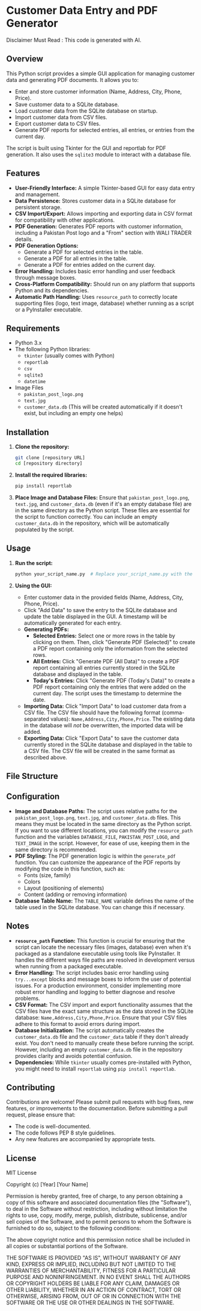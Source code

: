 # Customer Data Entry and PDF Generator

Disclaimer Must Read : This code is generated with AI.

## Overview

This Python script provides a simple GUI application for managing customer data and generating PDF documents.  It allows you to:

*   Enter and store customer information (Name, Address, City, Phone, Price).
*   Save customer data to a SQLite database.
*   Load customer data from the SQLite database on startup.
*   Import customer data from CSV files.
*   Export customer data to CSV files.
*   Generate PDF reports for selected entries, all entries, or entries from the current day.

The script is built using Tkinter for the GUI and reportlab for PDF generation.  It also uses the `sqlite3` module to interact with a database file.

## Features

*   **User-Friendly Interface:**  A simple Tkinter-based GUI for easy data entry and management.
*   **Data Persistence:** Stores customer data in a SQLite database for persistent storage.
*   **CSV Import/Export:**  Allows importing and exporting data in CSV format for compatibility with other applications.
*   **PDF Generation:** Generates PDF reports with customer information, including a Pakistan Post logo and a "From" section with WALI TRADER details.
*   **PDF Generation Options:**
    *   Generate a PDF for selected entries in the table.
    *   Generate a PDF for all entries in the table.
    *   Generate a PDF for entries added on the current day.
*   **Error Handling:** Includes basic error handling and user feedback through message boxes.
*   **Cross-Platform Compatibility:** Should run on any platform that supports Python and its dependencies.
*   **Automatic Path Handling:** Uses `resource_path` to correctly locate supporting files (logo, text image, database) whether running as a script or a PyInstaller executable.

## Requirements

*   Python 3.x
*   The following Python libraries:
    *   `tkinter` (usually comes with Python)
    *   `reportlab`
    *   `csv`
    *   `sqlite3`
    *   `datetime`
*   Image Files
    * `pakistan_post_logo.png`
    * `text.jpg`
    * `customer_data.db` (This will be created automatically if it doesn't exist, but including an empty one helps)

## Installation

1.  **Clone the repository:**

    ```bash
    git clone [repository URL]
    cd [repository directory]
    ```

2.  **Install the required libraries:**

    ```bash
    pip install reportlab
    ```
3.  **Place Image and Database Files:** Ensure that `pakistan_post_logo.png`, `text.jpg`, and `customer_data.db` (even if it's an empty database file) are in the same directory as the Python script. These files are essential for the script to function correctly.  You can include an empty `customer_data.db` in the repository, which will be automatically populated by the script.

## Usage

1.  **Run the script:**

    ```bash
    python your_script_name.py  # Replace your_script_name.py with the name of your script
    ```

2.  **Using the GUI:**

    *   Enter customer data in the provided fields (Name, Address, City, Phone, Price).
    *   Click "Add Data" to save the entry to the SQLite database and update the table displayed in the GUI.  A timestamp will be automatically generated for each entry.
    *   **Generating PDFs:**
        *   **Selected Entries:** Select one or more rows in the table by clicking on them. Then, click "Generate PDF (Selected)" to create a PDF report containing only the information from the selected rows.
        *   **All Entries:**  Click "Generate PDF (All Data)" to create a PDF report containing all entries currently stored in the SQLite database and displayed in the table.
        *   **Today's Entries:** Click "Generate PDF (Today's Data)" to create a PDF report containing only the entries that were added on the current day.  The script uses the timestamp to determine the date.
    *   **Importing Data:** Click "Import Data" to load customer data from a CSV file.  The CSV file should have the following format (comma-separated values):  `Name,Address,City,Phone,Price`.  The existing data in the database will *not* be overwritten, the imported data will be added.
    *   **Exporting Data:** Click "Export Data" to save the customer data currently stored in the SQLite database and displayed in the table to a CSV file.  The CSV file will be created in the same format as described above.

## File Structure

## Configuration

*   **Image and Database Paths:** The script uses relative paths for the `pakistan_post_logo.png`, `text.jpg`, and `customer_data.db` files.  This means they must be located in the same directory as the Python script.  If you want to use different locations, you can modify the `resource_path` function and the variables `DATABASE_FILE`, `PAKISTAN_POST_LOGO`, and `TEXT_IMAGE` in the script.  However, for ease of use, keeping them in the same directory is recommended.
*   **PDF Styling:** The PDF generation logic is within the `generate_pdf` function. You can customize the appearance of the PDF reports by modifying the code in this function, such as:
    *   Fonts (size, family)
    *   Colors
    *   Layout (positioning of elements)
    *   Content (adding or removing information)
*   **Database Table Name:** The `TABLE_NAME` variable defines the name of the table used in the SQLite database.  You can change this if necessary.

## Notes

*   **`resource_path` Function:** This function is crucial for ensuring that the script can locate the necessary files (images, database) even when it's packaged as a standalone executable using tools like PyInstaller.  It handles the different ways file paths are resolved in development versus when running from a packaged executable.
*   **Error Handling:** The script includes basic error handling using `try...except` blocks and message boxes to inform the user of potential issues.  For a production environment, consider implementing more robust error handling and logging to better diagnose and resolve problems.
*   **CSV Format:** The CSV import and export functionality assumes that the CSV files have the exact same structure as the data stored in the SQLite database: `Name,Address,City,Phone,Price`. Ensure that your CSV files adhere to this format to avoid errors during import.
*   **Database Initialization:** The script automatically creates the `customer_data.db` file and the `customer_data` table if they don't already exist. You don't need to manually create these before running the script.  However, including an empty `customer_data.db` file in the repository provides clarity and avoids potential confusion.
*   **Dependencies:** While `tkinter` usually comes pre-installed with Python, you might need to install `reportlab` using `pip install reportlab`.

## Contributing

Contributions are welcome! Please submit pull requests with bug fixes, new features, or improvements to the documentation. Before submitting a pull request, please ensure that:

*   The code is well-documented.
*   The code follows PEP 8 style guidelines.
*   Any new features are accompanied by appropriate tests.

## License

MIT License

Copyright (c) [Year] [Your Name]

Permission is hereby granted, free of charge, to any person obtaining a copy
of this software and associated documentation files (the "Software"), to deal
in the Software without restriction, including without limitation the rights
to use, copy, modify, merge, publish, distribute, sublicense, and/or sell
copies of the Software, and to permit persons to whom the Software is
furnished to do so, subject to the following conditions:

The above copyright notice and this permission notice shall be included in all
copies or substantial portions of the Software.

THE SOFTWARE IS PROVIDED "AS IS", WITHOUT WARRANTY OF ANY KIND, EXPRESS OR
IMPLIED, INCLUDING BUT NOT LIMITED TO THE WARRANTIES OF MERCHANTABILITY,
FITNESS FOR A PARTICULAR PURPOSE AND NONINFRINGEMENT. IN NO EVENT SHALL THE
AUTHORS OR COPYRIGHT HOLDERS BE LIABLE FOR ANY CLAIM, DAMAGES OR OTHER
LIABILITY, WHETHER IN AN ACTION OF CONTRACT, TORT OR OTHERWISE, ARISING FROM,
OUT OF OR IN CONNECTION WITH THE SOFTWARE OR THE USE OR OTHER DEALINGS IN THE
SOFTWARE.
